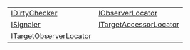 |                                                                                                    |                                                                                                    |
| -------------------------------------------------------------------------------------------------- | -------------------------------------------------------------------------------------------------- |
| [IDirtyChecker](/runtime/observation/variable/dirty-checker/idirtychecker.md)                      | [IObserverLocator](/runtime/observation/variable/observer-locator/iobserverlocator.md)             |
| [ISignaler](/runtime/observation/variable/signaler/isignaler.md)                                   | [ITargetAccessorLocator](/runtime/observation/variable/observer-locator/itargetaccessorlocator.md) |
| [ITargetObserverLocator](/runtime/observation/variable/observer-locator/itargetobserverlocator.md) |                                                                                                    |